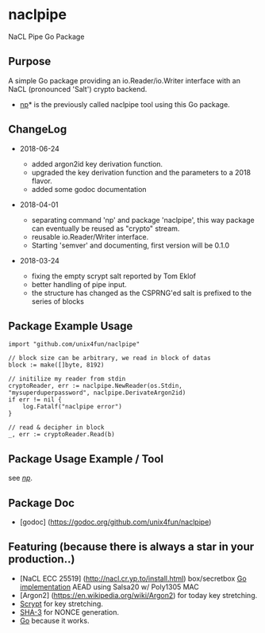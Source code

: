 # naclpipe
NaCL Pipe Go Package

## Purpose
A simple Go package providing an io.Reader/io.Writer interface with an NaCL (pronounced 'Salt') crypto backend.

  * [np](https://www.github.com/unix4fun/naclpipe/tree/master/cmd/np)* is the previously called naclpipe tool using this Go package.


## ChangeLog
* 2018-06-24
  * added argon2id key derivation function.
  * upgraded the key derivation function and the parameters to a 2018 flavor.
  * added some godoc documentation

* 2018-04-01
  * separating command 'np' and package 'naclpipe', this way package can eventually be reused as "crypto" stream.
  * reusable io.Reader/Writer interface.
  * Starting 'semver' and documenting, first version will be 0.1.0
            
* 2018-03-24
  * fixing the empty scrypt salt reported by Tom Eklof 
  * better handling of pipe input.
  * the structure has changed as the CSPRNG'ed salt is prefixed to the series of blocks

## Package Example Usage 

    import "github.com/unix4fun/naclpipe"

    // block size can be arbitrary, we read in block of datas
    block := make([]byte, 8192)

    // initilize my reader from stdin
    cryptoReader, err := naclpipe.NewReader(os.Stdin, "mysuperduperpassword", naclpipe.DerivateArgon2id)
    if err != nil {
        log.Fatalf("naclpipe error")
    }

    // read & decipher in block
    _, err := cryptoReader.Read(b)

## Package Usage Example / Tool

see *[np](https://www.github.com/unix4fun/naclpipe/tree/master/cmd/np)*.

## Package Doc

  * [godoc] (https://godoc.org/github.com/unix4fun/naclpipe)

## Featuring (because there is always a star in your production..)

* [NaCL ECC 25519] (http://nacl.cr.yp.to/install.html) box/secretbox [Go implementation](https://godoc.org/golang.org/x/crypto/nacl) AEAD using Salsa20 w/ Poly1305 MAC
* [Argon2] (https://en.wikipedia.org/wiki/Argon2) for today key stretching.
* [Scrypt](http://en.wikipedia.org/wiki/Scrypt) for key stretching.
* [SHA-3](http://en.wikipedia.org/wiki/SHA-3) for NONCE generation.
* [Go](http://golang.org) because it works.
